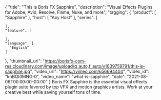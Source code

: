 {
  "title": "This is Boris FX Sapphire",
  "description": "Visual Effects Plugins for Adobe, Avid, Resolve, Flame, Nuke, and more",
  "tagging": {
    "product": [
      "Sapphire"
    ],
    "host": [
      "Any Host"
    ],
    "series": [

    ],
    "feature": [

    ],
    "language": [
      "English"
    ]
  },
  "thumbnail_url": "https://borisfx-com-res.cloudinary.com/image/upload/q_auto,f_auto/v1639759791/this-is-sapphire.jpg",
  "video_url": "https://vimeo.com/656694404",
  "video_id": "knBQt0MNGr0",
  "video_name": "what-is-sapphire",
  "date": "2021-08-06T00:00:00-00:00"
}
Boris FX Sapphire is the essential visual effects plugin suite favored by top VFX and motion graphics artists. Work at your creative best while saving yourself tons of time. 
